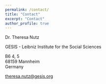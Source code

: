 ```yaml
---
permalink: /contact/
title: "Contact"
excerpt: "Contact"
author_profile: true
---
```


Dr. Theresa Nutz 

GESIS - Leibniz Institute for the Social Sciences 

B6 4, 5 \
68159 Mannheim \
Germany

<theresa.nutz@gesis.org>

